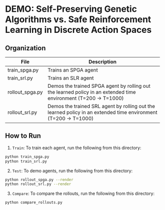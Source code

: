 # DEMO: Self-Preserving Genetic Algorithms vs. Safe Reinforcement Learning in Discrete Action Spaces

## Organization
| File | Description |
|------|-------------|
| train_spga.py | Trains an SPGA agent |
| train_srl.py | Trains an SLR agent |
| rollout_spga.py | Demos the trained SPGA agent by rolling out the learned policy in an extended time environment (T=200 -> T=1000) |
| rollout_srl.py | Demos the trained SRL agent by rolling out the learned policy in an extended time environment (T=200 -> T=1000)|

## How to Run
1. `Train`: To train each agent, run the following from this directory:
```bash
python train_spga.py
python train_srl.py
```

2. `Test`: To demo agents, run the following from this directory:
```bash
python rollout_spga.py --render
python rollout_srl.py --render
```

3. `Compare`: To compare the rollouts, run the following from this directory:
```bash
python compare_rollouts.py
```


